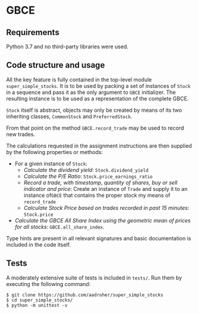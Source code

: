 # GBCE

## Requirements

Python 3.7 and no third-party libraries were used.

## Code structure and usage

All the key feature is fully contained in the top-level module `super_simple_stocks`.
It is to be used by packing a set of instances of `Stock` in a sequence and pass it as the only argument to `GBCE` initializer. The resulting instance is to be used as a representation of the complete GBCE.

`Stock` itself is abstract, objects may only be created by means of its two inheriting classes, `CommonStock` and `PreferredStock`.

From that point on the method `GBCE.record_trade` may be used to record new trades.

The calculations requested in the assignment instructions are then supplied by the following properties or methods:

- For a given instance of `Stock`:
  - _Calculate the dividend yield_: `Stock.dividend_yield`
  - _Calculate the P/E Ratio_: `Stock.price_earnings_ratio`
  - _Record a trade, with timestamp, quantity of shares, buy or sell indicator and price_: Create an instance of `Trade` and supply it to an instance of`GBCE` that contains the proper stock my means of `record_trade`
  - _Calculate Stock Price based on trades recorded in past 15 minutes_: `Stock.price`
- _Calculate the GBCE All Share Index using the geometric mean of prices for all stocks_: `GBCE.all_share_index`.

Type hints are present in all relevant signatures and basic documentation is included in the code itself.

## Tests

A moderately extensive suite of tests is included in `tests/`. Run them by executing the following command:
 ````
$ git clone https://github.com/aadroher/super_simple_stocks
$ cd super_simple_stocks/
$ python -m unittest -v
````
